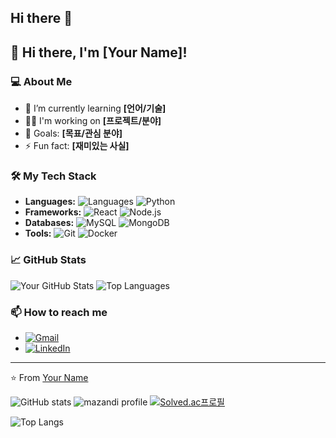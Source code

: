 ## Hi there 👋

## 👋 Hi there, I'm [Your Name]!

### 💻 About Me
- 🌱 I’m currently learning **[언어/기술]**
- 👨‍💻 I'm working on **[프로젝트/분야]**
- 🎯 Goals: **[목표/관심 분야]**
- ⚡ Fun fact: **[재미있는 사실]**

### 🛠️ My Tech Stack
- **Languages:** ![Languages](https://img.shields.io/badge/-JavaScript-F7DF1E?style=flat-square&logo=javascript&logoColor=black) ![Python](https://img.shields.io/badge/-Python-3776AB?style=flat-square&logo=python&logoColor=white)
- **Frameworks:** ![React](https://img.shields.io/badge/-React-61DAFB?style=flat-square&logo=react&logoColor=white) ![Node.js](https://img.shields.io/badge/-Node.js-339933?style=flat-square&logo=node.js&logoColor=white)
- **Databases:** ![MySQL](https://img.shields.io/badge/-MySQL-4479A1?style=flat-square&logo=mysql&logoColor=white) ![MongoDB](https://img.shields.io/badge/-MongoDB-47A248?style=flat-square&logo=mongodb&logoColor=white)
- **Tools:** ![Git](https://img.shields.io/badge/-Git-F05032?style=flat-square&logo=git&logoColor=white) ![Docker](https://img.shields.io/badge/-Docker-2496ED?style=flat-square&logo=docker&logoColor=white)

### 📈 GitHub Stats
![Your GitHub Stats](https://github-readme-stats.vercel.app/api?username=YOUR_GITHUB_USERNAME&show_icons=true&theme=radical)
![Top Languages](https://github-readme-stats.vercel.app/api/top-langs/?username=YOUR_GITHUB_USERNAME&layout=compact&theme=radical)

### 📫 How to reach me
- [![Gmail](https://img.shields.io/badge/-Gmail-EA4335?style=flat-square&logo=gmail&logoColor=white)](mailto:your-email@gmail.com)
- [![LinkedIn](https://img.shields.io/badge/-LinkedIn-0077B5?style=flat-square&logo=linkedin&logoColor=white)](https://www.linkedin.com/in/your-profile)

---

⭐️ From [Your Name](https://github.com/YOUR_GITHUB_USERNAME)

![GitHub stats](https://github-readme-stats.vercel.app/api?username=austin-personal&show_icons=true&theme=radical) 
![mazandi profile](http://mazandi.herokuapp.com/api?handle=tjralsrla&theme=warm) [![Solved.ac프로필](http://mazassumnida.wtf/api/v2/generate_badge?boj=tjralsrla)](https://solved.ac/tjralsrla)

![Top Langs](https://github-readme-stats.vercel.app/api/top-langs/?username=austin-personal)





